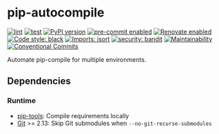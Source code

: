 # pip-autocompile

[![lint](https://github.com/KSmanis/pip-autocompile/workflows/lint/badge.svg)](https://github.com/KSmanis/pip-autocompile/actions?workflow=lint)
[![test](https://github.com/KSmanis/pip-autocompile/workflows/test/badge.svg)](https://github.com/KSmanis/pip-autocompile/actions?workflow=test)
[![PyPI version](https://img.shields.io/pypi/v/pip-autocompile.svg)](https://pypi.org/project/pip-autocompile/)
[![pre-commit enabled](https://img.shields.io/badge/pre--commit-enabled-brightgreen?logo=pre-commit&logoColor=white)](https://github.com/pre-commit/pre-commit)
[![Renovate enabled](https://img.shields.io/badge/renovate-enabled-brightgreen.svg)](https://renovatebot.com/)
[![Code style: black](https://img.shields.io/badge/code%20style-black-000000.svg)](https://github.com/psf/black)
[![Imports: isort](https://img.shields.io/badge/%20imports-isort-%231674b1?style=flat&labelColor=ef8336)](https://pycqa.github.io/isort/)
[![security: bandit](https://img.shields.io/badge/security-bandit-yellow.svg)](https://github.com/PyCQA/bandit)
[![Maintainability](https://api.codeclimate.com/v1/badges/87818991157d33ec5421/maintainability)](https://codeclimate.com/github/KSmanis/pip-autocompile/maintainability)
[![Conventional Commits](https://img.shields.io/badge/Conventional%20Commits-1.0.0-yellow.svg)](https://conventionalcommits.org)

Automate pip-compile for multiple environments.

## Dependencies

### Runtime

- [pip-tools](https://github.com/jazzband/pip-tools): Compile requirements
  locally
- [Git](https://git-scm.com/) >= 2.13: Skip Git submodules when
  `--no-git-recurse-submodules`
